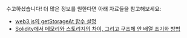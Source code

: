 수고하셨습니다! 더 많은 정보를 원한다면 아래 자료들을 참고해보세요:
- [web3.js의 getStorageAt 함수 설명](https://web3js.readthedocs.io/en/v1.2.9/web3-eth.html?highlight=getStorageAt#getstorageat)
- [Solidity에서 메모리와 스토리지의 차이, 그리고 구조체 안 배열 초기화 방법](https://medium.com/loom-network/ethereum-solidity-memory-vs-storage-how-to-initialize-an-array-inside-a-struct-184baf6aa2eb)